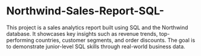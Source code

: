 # Northwind-Sales-Report-SQL-
This project is a sales analytics report built using SQL and the Northwind database. It showcases key insights such as revenue trends, top-performing countries, customer segments, and order discounts. The goal is to demonstrate junior-level SQL skills through real-world business data.
